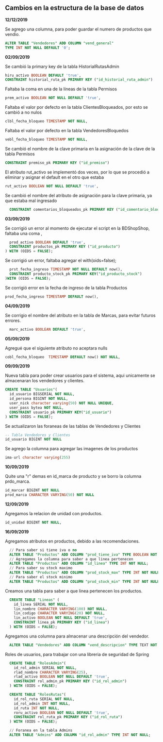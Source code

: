 ## Cambios en la estructura de la base de datos

**12/12/2019**

Se agrego una columna, para poder guardar el numero de productos que vendio.

```sql
ALTER TABLE "Vendedores" ADD COLUMN "vend_general"
TYPE INT NOT NULL DEFAULT '0';
```

**02/09/2019**

Se cambió la primary key de la tabla HistorialRutasAdmin

```sql
hiru_activo BOOLEAN DEFAULT 'true',
CONSTRAINT historial_ruta_pk PRIMARY KEY ("id_historial_ruta_admin")
```
Faltaba la coma en una de la líneas de la tabla Permisos
```sql
prem_activo BOOLEAN NOT NULL DEFAULT 'true',
```
Faltaba el valor por defecto en la tabla ClientesBloqueados, por esto se cambió a no nulos
```sql
clbl_fecha_bloqueo TIMESTAMP NOT NULL,
```
Faltaba el valor por defecto en la tabla VendedoresBloquedos
```sql
vebl_fecha_bloqueo TIMESTAMP NOT NULL,
```

Se cambió el nombre de la clave primaria en la asignación de la clave de la tabla Permisos
```sql
CONSTRAINT premiso_pk PRIMARY KEY ("id_premiso")
```

El atributo rut_activo se implementó dos veces, por lo que se procedió a eliminar y asignar el default en el otro que estaba
```sql
rut_activo BOOLEAN NOT NULL DEFAULT 'true',
```

Se cambió el nombre del atributo de asignación para la clave primaria, ya que estaba mal ingresado
```sql
  CONSTRAINT comentarios_bloqueados_pk PRIMARY KEY ("id_comentario_bloqueado")
  ```
**03/09/2019**

Se corrigió un error al momento de ejecutar el script en la BDShopShop, faltaba una coma ,


```sql
  prod_activo BOOLEAN DEFAULT 'true',
  CONSTRAINT productos_pk PRIMARY KEY ("id_producto")
) WITH (OIDS = FALSE);
```

Se corrigió un error, faltaba agregar el with(oids=false);

```sql
  prst_fecha_ingreso TIMESTAMP NOT NULL DEFAULT now(),
  CONSTRAINT producto_stock_pk PRIMARY KEY("id_producto_stock")
)WITH (OIDS = FALSE);
```

Se corrigió error en la fecha de ingreso de la tabla Productos

```sql
prod_fecha_ingreso TIMESTAMP DEFAULT now(),
```

**04/09/2019**

Se corrigio el nombre del atributo en la tabla de Marcas, para evitar futuros errores.

```sql
  marc_activo BOOLEAN DEFAULT 'true',
  ```
**05/09/2019**

Agregué que el siguiente atributo no aceptara nulls

```sql
cobl_fecha_bloqueo  TIMESTAMP DEFAULT now() NOT NULL,
```

**09/09/2019**

Nueva tabla para poder crear usuarios para el sistema, aqui unicamente se almacenaran los vendedores y clientes.

```sql
CREATE TABLE "Usuarios"(
  id_usuario BIGSERIAL NOT NULL,
  id_persona BIGINT NOT NULL,
  user_nick character varying(50) NOT NULL UNIQUE,
  user_pass bytea NOT NULL,
  CONSTRAINT usuario_pk PRIMARY KEY("id_usuario")
) WITH (OIDS = FALSE);
```

Se actualizaron las foraneas de las tablas de Vendedores y Clientes

```sql
-- Tabla Vendedores y Clientes
id_usuario BIGINT NOT NULL
```

Se agrego la columna para agregar las imagenes de los productos
```sql
ima-url character varying(255)
```

**10/09/2019**

Quite una "r" demas en id_marca de producto y se borro la columna prdo_marca.

```sql
id_marcar BIGINT NOT NULL
prod_marca CHARACTER VARYING(50) NOT NULL
```

**12/09/2019**

Agregamos la relacion de unidad con productos.

```sql
id_unidad BIGINT NOT NULL,
```

**16/09/2019**

Agregamos atributos en productos, debido a las recomendaciones.

```sql
  // Para saber si tiene iva o no
  ALTER TABLE "Productos" ADD COLUMN "prod_tiene_iva" TYPE BOOLEAN NOT NULL DEFAULT 'true';
  // Agregamos la columna para saber a que linea pertenecen
  ALTER TABLE "Productos" ADD COLUMN "id_linea" TYPE INT NOT NULL;
  // Para saber su stock maximo
  ALTER TABLE "Productos" ADD COLUMN "prod_stock_max" TYPE INT NOT NULL;
  // Para saber el stock minimo
  ALTER TABLE "Productos" ADD COLUMN "prod_stock_min" TYPE INT NOT NULL;  
```

Creamos una tabla para saber a que linea pertenecen los productos.

```sql
  CREATE TABLE "Lineas" (
    id_linea SERIAL NOT NULL,
    lin_nombre CHARACTER VARYING(100) NOT NULL,
    lin_codigo CHARACTER VARYING(20) NOT NULL,
    lin_activo BOOLEAN NOT NULL DEFAULT 'true',
    CONSTRAINT linea_pk PRIMARY KEY ("id_linea")
  ) WITH (OIDS = FALSE);
```

Agregamos una columna para almacenar una descripción del vendedor.

```sql
  ALTER TABLE "Vendedores" ADD COLUMN "vend_descripcion" TYPE TEXT NOT NULL DEFAULT '';
```

Roles de usuarios, para trabajar con una libreria de seguridad de Spring  

```sql
  CREATE TABLE "RolesAdmin"(
    id_rol_admin SERIAL NOT NULL,
    rlad_nombre CHARACTER VARYING(25),
    rlad_activo BOOLEAN NOT NULL DEFAULT 'true',
    CONSTRAINT rol_admin_pk PRIMARY KEY ("id_rol_admin")
  ) WITH (OIDS = FALSE);

  CREATE TABLE "RolesRutas"(
    id_rol_ruta SERIAL NOT NULL,
    id_rol_admin INT NOT NULL,
    id_ruta INT NOT NULL,
    roru_activo BOOLEAN NOT NULL DEFAULT 'true',
    CONSTRAINT rol_ruta_pk PRIMARY KEY ("id_rol_ruta")
  ) WITH (OIDS = FALSE);

  // Foranea en la tabla Admins
  ALTER TABLE "Admins" ADD COLUMN "id_rol_admin" TYPE INT NOT NULL;
```
